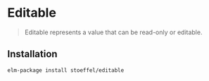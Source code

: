 Editable
========

> Editable represents a value that can be read-only or editable.


## Installation

`elm-package install stoeffel/editable`
